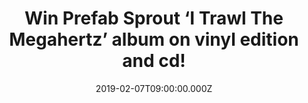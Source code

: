 ---
campaign-uuid: "c-a4003029-8377-4cac-a403-319307d59120"
type: "Preview"
category: "Music"
date: "2019-02-07T09:00:00.000Z"
end-date: "2019-03-14T23:59:00.000Z"
disable-form: false
is_promoted: true
has_entry_page: true
title: "Win Prefab Sprout ‘I Trawl The Megahertz’ album on vinyl edition and cd!"
competition-description: "<p>Calling all Prefab Sprout fans, we have great news for\
  \ you. Originally released as a Paddy McAloon solo album in 2003, the totally original,\
  \ spellbinding ‘I Trawl The Megahertz’ is now remastered and released February 1st\
  \ on Sony Music and we have two copies of his greatest album on vinyl edition and\
  \ cd to two NME AAA members to win.</p>\r\n<p>Want it? Click below for a chance\
  \ to win.</p>"
hero-header: "Win Prefab Sprout ‘I Trawl The Megahertz’ album on vinyl edition and\
  \ cd!"
terms-confirmation: "N/A"
banner-img: "https://assets.expresslyapp.com/asset-296ec031-1d82-4ac4-9a6c-4616061cc759.jpg"
logo-left-href: "MBCPR"
logo-left-image: "https://assets.expresslyapp.com/asset-c93fdfde-fc24-4a44-b2c8-a532e5f0ba27.jpg"
logo-left-title: "NME AAA"
bg-image-hero: "https://assets.expresslyapp.com/asset-a45ad0ca-c774-4f9b-9f83-1f9c60d014cc.jpg"
bg-image-first: "https://assets.expresslyapp.com/asset-bcf8e973-343e-414e-a186-3080f28ce2bd.jpg"
bg-image-second: "https://assets.expresslyapp.com/asset-a2f0fa88-8c63-493e-b990-5b0428737688.jpg"
section1-content: "<p>‘I Trawl The Megahertz’ was conceived and recorded after Paddy\
  \ was diagnosed with a medical condition that seriously affected his vision. Not\
  \ surprisingly the album is a testament to the healing power of music.</p>\r\n<p>The\
  \ album is comprised of nine compositions; the lengthy 22 minute title track, a\
  \ series of shorter instrumental pieces and a couple of songs originally intended\
  \ to accompany a short film.</p>\r\n<p>The track ‘I’m 49’ is one of Paddy’s favourites\
  \ featuring sampled voices. “Musically I like to think of it as Van McCoy on a downer,”\
  \ Paddy says.</p>\r\n<p><i>(Credit:Tom Sheehan)</i></p>"
section2-content: "<p>Though the record originally appeared as a solo album, it seems\
  \ fitting to now classify it as a Prefab Sprout project. “I thought we could do\
  \ anything”, Paddy says of those heady Prefab days. “And Megahertz is true to that\
  \ spirit. The music here is of a piece with everything I’ve ever written. It’s from\
  \ the heart.”</p>\r\n<p>Esprit De Corps, Fall From Grace, Orchid 7… are some of\
  \ the songs you could find at his amazing album. Enter the form below for a chance\
  \ to win and get ready to enjoy Prefab Sprout ‘I Trawl The Megahertz’ album now.</p>\r\
  \n<p><i>(Credit:Tom Sheehan)</i></p>"
entry-title: "Win Prefab Sprout ‘I Trawl The Megahertz’ album on vinyl edition and\
  \ cd!"
entry-content: "Enter the draw to win Prefab Sprout ‘I Trawl The Megahertz’ album\
  \ on vinyl edition and cd by completing the form below before 23:59 on 14th of February\
  \ 2019."
has-winner: false
prize-description: "Prefab Sprout ‘I Trawl The Megahertz’ album on vinyl edition and\
  \ cd."
special-conditions: "Multiple entries are allowed up to one every day."
country-restrictions:
- "GB"
---